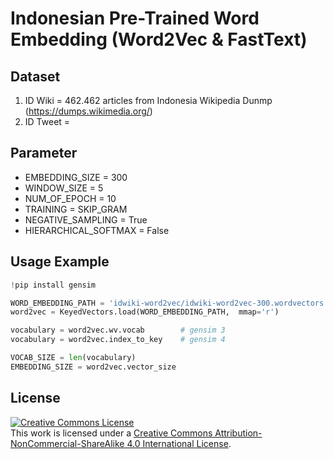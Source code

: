 # Indonesian Pre-Trained Word Embedding (Word2Vec & FastText)

## Dataset
1. ID Wiki = 462.462 articles from Indonesia Wikipedia Dunmp (https://dumps.wikimedia.org/)
2. ID Tweet = 

## Parameter
- EMBEDDING_SIZE = 300
- WINDOW_SIZE = 5
- NUM_OF_EPOCH = 10
- TRAINING = SKIP_GRAM
- NEGATIVE_SAMPLING = True
- HIERARCHICAL_SOFTMAX = False

## Usage Example
```python
!pip install gensim

WORD_EMBEDDING_PATH = 'idwiki-word2vec/idwiki-word2vec-300.wordvectors'
word2vec = KeyedVectors.load(WORD_EMBEDDING_PATH,  mmap='r')

vocabulary = word2vec.wv.vocab        # gensim 3
vocabulary = word2vec.index_to_key    # gensim 4

VOCAB_SIZE = len(vocabulary)
EMBEDDING_SIZE = word2vec.vector_size
```

## License
<a rel="license" href="http://creativecommons.org/licenses/by-nc-sa/4.0/"><img alt="Creative Commons License" style="border-width:0" src="https://i.creativecommons.org/l/by-nc-sa/4.0/88x31.png" /></a><br />This work is licensed under a <a rel="license" href="http://creativecommons.org/licenses/by-nc-sa/4.0/">Creative Commons Attribution-NonCommercial-ShareAlike 4.0 International License</a>.
